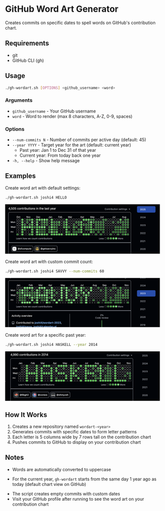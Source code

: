 # GitHub Word Art Generator

Creates commits on specific dates to spell words on GitHub's contribution chart.

## Requirements

- git
- GitHub CLI (gh)

## Usage

```bash
./gh-wordart.sh [OPTIONS] <github_username> <word>
```

### Arguments

- `github_username` - Your GitHub username
- `word` - Word to render (max 8 characters, A-Z, 0-9, spaces)

### Options

- `--num-commits N` - Number of commits per active day (default: 45)
- `--year YYYY` - Target year for the art (default: current year)
  - Past year: Jan 1 to Dec 31 of that year
  - Current year: From today back one year
- `-h, --help` - Show help message

## Examples

Create word art with default settings:
```bash
./gh-wordart.sh joshi4 HELLO
```

![Hello!](./screenshots/hello.png)

Create word art with custom commit count:
```bash
./gh-wordart.sh joshi4 SAVVY --num-commits 60
```
![Savvy](./screenshots/savvy.png)

Create word art for a specific past year:
```bash
./gh-wordart.sh joshi4 HASKELL --year 2014
```

![Haskell](./screenshots/haskell.png)

## How It Works

1. Creates a new repository named `wordart-<year>`
2. Generates commits with specific dates to form letter patterns
3. Each letter is 5 columns wide by 7 rows tall on the contribution chart
4. Pushes commits to GitHub to display on your contribution chart

## Notes

- Words are automatically converted to uppercase
* For the current year, `gh-wordart` starts from the same day 1 year ago as today (default chart view on GitHub)
- The script creates empty commits with custom dates
- Visit your GitHub profile after running to see the word art on your contribution chart

